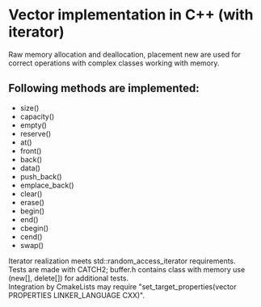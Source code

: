 # Vector implementation in C++ (with iterator)
Raw memory allocation and deallocation, placement new are used for correct operations with complex classes working with memory.
## Following methods are implemented:
- size()
- capacity()
- empty()
- reserve()
- at()
- front()
- back()
- data()
- push_back()
- emplace_back()
- clear()
- erase()
- begin()
- end()
- cbegin()
- cend()
- swap()

Iterator realization meets std::random_access_iterator requirements.\
Tests are made with CATCH2; buffer.h contains class with memory use (new[], delete[]) for additional tests.\
Integration by CmakeLists may require "set_target_properties(vector PROPERTIES LINKER_LANGUAGE CXX)".
